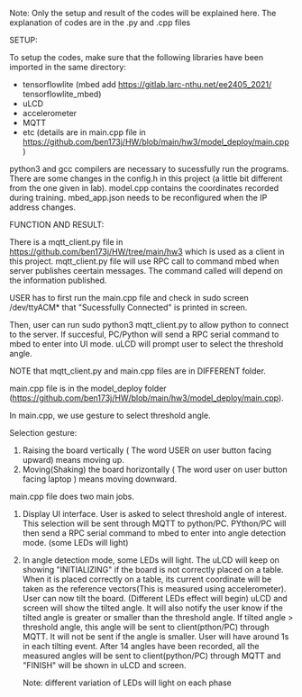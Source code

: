 Note: Only the setup and result of the codes will be explained here.
      The explanation of codes are in the .py and .cpp files 

SETUP:

To setup the codes, make sure that the following libraries have been 
imported in the same directory:
- tensorflowlite (mbed add https://gitlab.larc-nthu.net/ee2405_2021/         tensorflowlite_mbed)
- uLCD 
- accelerometer
- MQTT
- etc
(details are in main.cpp file in https://github.com/ben173j/HW/blob/main/hw3/model_deploy/main.cpp )

python3 and gcc compilers are necessary to sucessfully run the programs.
There are some changes in the config.h in this project (a little bit different
from the one given in lab).
model.cpp contains the coordinates recorded during training.
mbed_app.json needs to be reconfigured when the IP address changes.



FUNCTION AND RESULT:

There is a mqtt_client.py file in https://github.com/ben173j/HW/tree/main/hw3 which is used as a client in this project.
mqtt_client.py file will use RPC call to command mbed when server publishes ceertain messages. The command
called will depend on the information published. 

USER has to first run the main.cpp file and check in sudo screen /dev/ttyACM*
that "Sucessfully Connected" is printed in screen.

Then, user can run sudo python3 mqtt_client.py to allow python to connect to the server.
If succesful, PC/Python will send a RPC serial command to mbed to enter into UI mode.
uLCD will prompt user to select the threshold angle. 

NOTE that mqtt_client.py and main.cpp files are in DIFFERENT folder.

main.cpp file is in the model_deploy folder (https://github.com/ben173j/HW/blob/main/hw3/model_deploy/main.cpp).

In main.cpp, we use gesture to select threshold angle.

Selection gesture:
1. Raising the board vertically ( The word USER on user button facing upward) means moving up.
2. Moving(Shaking) the board horizontally ( The word user on user button facing laptop ) means moving downward.

main.cpp file does two main jobs. 

1. Display UI interface. User is asked to select threshold angle of interest.
   This selection will be sent through MQTT to python/PC. PYthon/PC will then send a RPC serial command to mbed to enter into angle detection mode. (some LEDs will light)

2. In angle detection mode, some LEDs will light. The uLCD will keep on
   showing "INITIALIZING" if the board is not correctly placed on a table.
   When it is placed correctly on a table, its current coordinate will be
   taken as the reference vectors(This is measured using accelerometer).
   User can now tilt the board. (Different LEDs effect will begin) uLCD 
   and screen will show the tilted angle.
   It will also notify the user know if the tilted angle is greater or smaller than the threshold angle.
   If tilted angle > threshold angle, this angle will be sent to client(pthon/PC) through MQTT. 
   It will not be sent if the angle is smaller. User will have around 1s in each tilting event. 
   After 14 angles have been recorded, all the measured angles will be sent to client(python/PC) through MQTT and 
   "FINISH" will be shown in uLCD and screen.



   Note: different variation of LEDs will light on each phase

